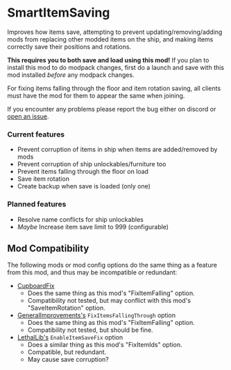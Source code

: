 # SmartItemSaving
Improves how items save, attempting to prevent updating/removing/adding mods from replacing other modded items on the ship, and making items correctly save their positions and rotations.

**This requires you to both save and load using this mod!** If you plan to install this mod to do modpack changes, first do a launch and save with this mod installed *before* any modpack changes.

For fixing items falling through the floor and item rotation saving, all clients must have the mod for them to appear the same when joining.

If you encounter any problems please report the bug either on discord or [open an issue](https://github.com/SylviBlossom/LC-SmartItemSaving/issues/new).

### Current features
- Prevent corruption of items in ship when items are added/removed by mods
- Prevent corruption of ship unlockables/furniture too
- Prevent items falling through the floor on load
- Save item rotation
- Create backup when save is loaded (only one)

### Planned features
- Resolve name conflicts for ship unlockables
- *Maybe* Increase item save limit to 999 (configurable)

## Mod Compatibility
The following mods or mod config options do the same thing as a feature from this mod, and thus may be incompatible or redundant:

- [CupboardFix](https://thunderstore.io/c/lethal-company/p/Rocksnotch/CupboardFix/)
  - Does the same thing as this mod's "FixItemFalling" option.
  - Compatibility not tested, but may conflict with this mod's "SaveItemRotation" option.
- [GeneralImprovements's](https://thunderstore.io/c/lethal-company/p/ShaosilGaming/GeneralImprovements/) `FixItemsFallingThrough` option
  - Does the same thing as this mod's "FixItemFalling" option.
  - Compatibility not tested, but should be fine.
- [LethalLib's](https://thunderstore.io/c/lethal-company/p/Evaisa/LethalLib/) `EnableItemSaveFix` option
  - Does a similar thing as this mod's "FixItemIds" option.
  - Compatible, but redundant.
  - May cause save corruption?